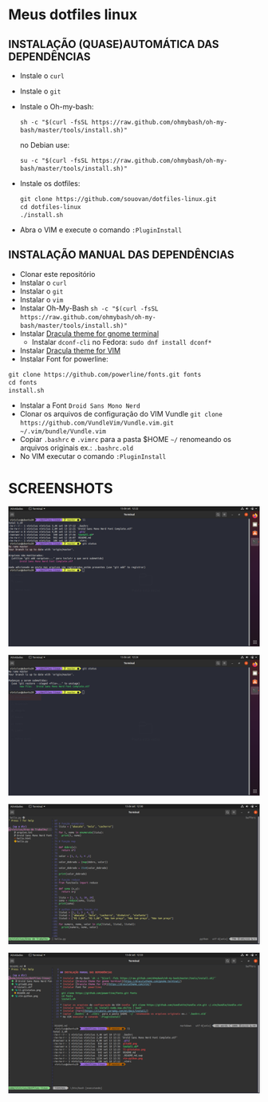 # Meus dotfiles linux

## INSTALAÇÃO (QUASE)AUTOMÁTICA DAS DEPENDÊNCIAS

* Instale o `curl`
* Instale o `git`
* Instale o Oh-my-bash:
  
  ```
  sh -c "$(curl -fsSL https://raw.github.com/ohmybash/oh-my-bash/master/tools/install.sh)"
  ```
  no Debian use: 
  
  ```
  su -c "$(curl -fsSL https://raw.github.com/ohmybash/oh-my-bash/master/tools/install.sh)"
  ```

* Instale os dotfiles:

  ``` 
  git clone https://github.com/souovan/dotfiles-linux.git
  cd dotfiles-linux
  ./install.sh
  ```
* Abra o VIM e execute o comando `:PluginInstall`

## INSTALAÇÃO MANUAL DAS DEPENDÊNCIAS

* Clonar este repositório
* Instalar o `curl`
* Instalar o `git`
* Instalar o `vim`
* Instalar Oh-My-Bash `sh -c "$(curl -fsSL https://raw.github.com/ohmybash/oh-my-bash/master/tools/install.sh)"`
* Instalar [Dracula theme for gnome terminal](https://draculatheme.com/gnome-terminal/)
  * Instalar `dconf-cli` no Fedora: `sudo dnf install dconf*`
* Instalar [Dracula theme for VIM](https://draculatheme.com/vim/)
* Instalar Font for powerline:
 ```
 git clone https://github.com/powerline/fonts.git fonts
 cd fonts
 install.sh
 ```
* Instalar a Font `Droid Sans Mono Nerd`
* Clonar os arquivos de configuração do VIM Vundle `git clone https://github.com/VundleVim/Vundle.vim.git ~/.vim/bundle/Vundle.vim`
* Copiar `.bashrc` e `.vimrc` para a pasta $HOME `~/` renomeando os arquivos originais ex.: `.bashrc.old`
* No VIM executar o comando `:PluginInstall`

# SCREENSHOTS

![](./imgs/ll-gitstatus.png)

![](./imgs/gitadd.png)

![](./imgs/vim-python-nerdtree.png)

![](./imgs/vim-readme-nerdtree.png)
